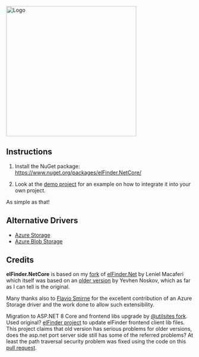 <img src="https://github.com/gordon-matt/elFinder.NetCore/blob/master/_Misc/Logo.png" alt="Logo" width="350" />

## Instructions

1. Install the NuGet package: https://www.nuget.org/packages/elFinder.NetCore/

2. Look at the [demo project](https://github.com/gordon-matt/elFinder.NetCore/tree/master/elFinder.NetCore.Web) for an example on how to integrate it into your own project.

As simple as that!

## Alternative Drivers

- [Azure Storage](https://github.com/fsmirne/elFinder.NetCore.AzureStorage)
- [Azure Blob Storage](https://github.com/brunomel/elFinder.NetCore.AzureBlobStorage)

## Credits

**elFinder.NetCore** is based on my [fork](https://github.com/gordon-matt/elFinder.Net) of [elFinder.Net](https://github.com/leniel/elFinder.Net) by Leniel Macaferi which itself was based on an [older version](https://github.com/EvgenNoskov/Elfinder.NET) by Yevhen Noskov, which as far as I can tell is the original.

Many thanks also to [Flavio Smirne](https://github.com/fsmirne) for the excellent contribution of an Azure Storage driver and the work done to allow such extensibility.

Migration to ASP.NET 8 Core and frontend libs upgrade by [@utilsites fork](https://github.com/utilsites/elFinder.NetCore/tree/upgrade-net8-and-clientlibs).
Used original? [elFinder project](https://github.com/Studio-42/elFinder) to update elFinder frontend client lib files. This project claims that old version has serious problems for older versions, does the asp.net port server side still has some of the referred problems? At least the path traversal security problem was fixed using the code on this [pull request](https://github.com/gordon-matt/elFinder.NetCore/pull/73).
